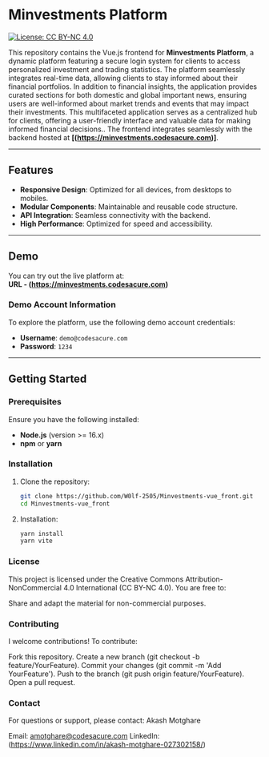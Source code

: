 # Minvestments Platform  

[![License: CC BY-NC 4.0](https://img.shields.io/badge/License-CC%20BY--NC%204.0-lightgrey.svg)](https://github.com/W0lf-2505/Minvestments-vue_front/blob/main/LICENSE)

This repository contains the Vue.js frontend for **Minvestments Platform**, a dynamic platform featuring a secure login system for clients to access personalized investment and trading statistics. The platform seamlessly integrates real-time data, allowing clients to stay informed about their financial portfolios. In addition to financial insights, the application provides curated sections for both domestic and global important news, ensuring users are well-informed about market trends and events that may impact their investments. This multifaceted application serves as a centralized hub for clients, offering a user-friendly interface and valuable data for making informed financial decisions.. The frontend integrates seamlessly with the backend hosted at **[(https://minvestments.codesacure.com)]**.  

---

## Features  
- **Responsive Design**: Optimized for all devices, from desktops to mobiles.  
- **Modular Components**: Maintainable and reusable code structure.  
- **API Integration**: Seamless connectivity with the backend.  
- **High Performance**: Optimized for speed and accessibility.  

---

## Demo  
You can try out the live platform at:  
**URL - (https://minvestments.codesacure.com)**

### Demo Account Information  
To explore the platform, use the following demo account credentials:  
- **Username**: `demo@codesacure.com`  
- **Password**: `1234`  

---

## Getting Started  

### Prerequisites  
Ensure you have the following installed:  
- **Node.js** (version >= 16.x)  
- **npm** or **yarn**  

### Installation  
1. Clone the repository:
   ```bash
   git clone https://github.com/W0lf-2505/Minvestments-vue_front.git
   cd Minvestments-vue_front

3. Installation:
   ```bash
   yarn install
   yarn vite

### License

This project is licensed under the Creative Commons Attribution-NonCommercial 4.0 International (CC BY-NC 4.0).
You are free to:

Share and adapt the material for non-commercial purposes.

### Contributing
I welcome contributions! To contribute:

Fork this repository.
Create a new branch (git checkout -b feature/YourFeature).
Commit your changes (git commit -m 'Add YourFeature').
Push to the branch (git push origin feature/YourFeature).
Open a pull request.


### Contact
For questions or support, please contact:
Akash Motghare

Email: amotghare@codesacure.com
LinkedIn: (https://www.linkedin.com/in/akash-motghare-027302158/)
